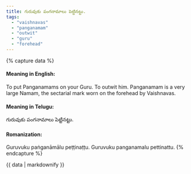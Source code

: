 ```yaml
---
title: గురువుకు పంగనామాలు పెట్టినట్టు.
tags:
  - "vaishnavas"
  - "panganamam"
  - "outwit"
  - "guru"
  - "forehead"
---
```


{% capture data %}
#### Meaning in English:
To put Panganamams on your Guru.
To outwit him.
Panganamam is a very large Namam, the sectarial mark worn on the forehead by Vaishnavas.

#### Meaning in Telugu:
గురువుకు పంగనామాలు పెట్టినట్టు.

#### Romanization:
Guruvuku paṅganāmālu peṭṭinaṭṭu.
Guruvuku panganamalu pettinattu.
{% endcapture %}

{{ data | markdownify }}

